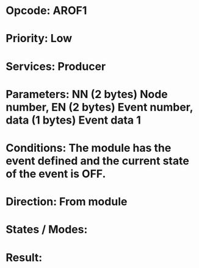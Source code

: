 # Opcode: AROF1
# Priority: Low
# Services: Producer
# Parameters: NN (2 bytes) Node number, EN (2 bytes) Event number, data (1 bytes) Event data 1
# Conditions: The module has the event defined and the current state of the event is OFF.
# Direction: From module
# States / Modes: 
# Result: 